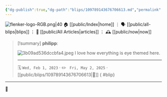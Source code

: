 ```yaml
---
{"dg-publish":true,"dg-path":"blips/109789143676706613.md","permalink":"/blips/109789143676706613/","title":"philipp on mastodon @ 2023-02-01"}
---
```



<div class="transclusion internal-embed is-loaded"><div class="markdown-embed">




![flenker-logo-RGB.png|40](/img/user/attachments/flenker-logo-RGB.png)
🏠 [[public/Index\|home]]  ⋮ 🗣️ [[public/all-blips\|blips]] ⋮  📝 [[public/All Articles\|articles]]  ⋮ 🕰️ [[public/now\|now]]


</div></div>


> [!summary] **philipp**:
>
> ![3b09ad536dccbfa4.jpeg](/img/user/attachments/3b09ad536dccbfa4.jpeg)
> I love how everything is eye themed here.
> - - -
>
> 🗓️ <code>Wed, Feb 1, 2023</code>  · ✏️ <code> Fri, May 2, 2025</code>  · [[public/blips/109789143676706613\|🔗]]
{ #blip}


- - -

 👾
